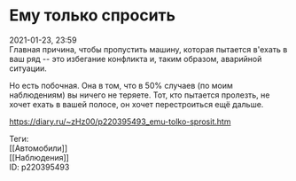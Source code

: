 Ему только спросить
====================

   
 2021-01-23, 23:59   
  Главная причина, чтобы пропустить машину, которая пытается в'ехать в ваш ряд -- это избегание конфликта и, таким образом, аварийной ситуации.   
   
 Но есть побочная. Она в том, что в 50% случаев (по моим наблюдениям) вы ничего не теряете. Тот, кто пытается пролезть, не хочет ехать в вашей полосе, он хочет перестроиться ещё дальше.   
    
 <https://diary.ru/~zHz00/p220395493_emu-tolko-sprosit.htm>   
   
 Теги:   
 [[Автомобили]]   
 [[Наблюдения]]   
 ID: p220395493